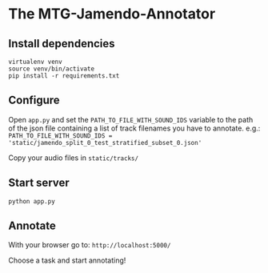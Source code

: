 # The MTG-Jamendo-Annotator

## Install dependencies
```shell
virtualenv venv
source venv/bin/activate
pip install -r requirements.txt
```

## Configure
Open `app.py` and set the `PATH_TO_FILE_WITH_SOUND_IDS` variable to the path of the json file containing a list of track filenames you have to annotate.
e.g.: `PATH_TO_FILE_WITH_SOUND_IDS = 'static/jamendo_split_0_test_stratified_subset_0.json'`

Copy your audio files in `static/tracks/`

## Start server
`python app.py`

## Annotate
With your browser go to:
`http://localhost:5000/`

Choose a task and start annotating!
